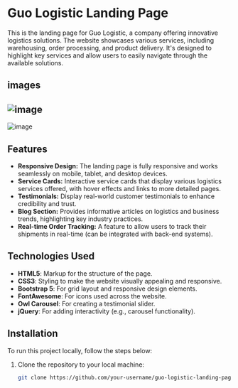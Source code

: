 # Guo Logistic Landing Page

This is the landing page for Guo Logistic, a company offering innovative logistics solutions. The website showcases various services, including warehousing, order processing, and product delivery. It's designed to highlight key services and allow users to easily navigate through the available solutions.

## images
![image](https://github.com/user-attachments/assets/ab216b63-deca-4fbb-b4e5-0684a70bec2a)
--
![image](https://github.com/user-attachments/assets/318f2400-e079-4d5a-9327-a44d72848f0e)

## Features

- **Responsive Design:** The landing page is fully responsive and works seamlessly on mobile, tablet, and desktop devices.
- **Service Cards:** Interactive service cards that display various logistics services offered, with hover effects and links to more detailed pages.
- **Testimonials:** Display real-world customer testimonials to enhance credibility and trust.
- **Blog Section:** Provides informative articles on logistics and business trends, highlighting key industry practices.
- **Real-time Order Tracking:** A feature to allow users to track their shipments in real-time (can be integrated with back-end systems).

## Technologies Used

- **HTML5**: Markup for the structure of the page.
- **CSS3**: Styling to make the website visually appealing and responsive.
- **Bootstrap 5**: For grid layout and responsive design elements.
- **FontAwesome**: For icons used across the website.
- **Owl Carousel**: For creating a testimonial slider.
- **jQuery**: For adding interactivity (e.g., carousel functionality).

## Installation

To run this project locally, follow the steps below:

1. Clone the repository to your local machine:
   ```bash
   git clone https://github.com/your-username/guo-logistic-landing-page.git



